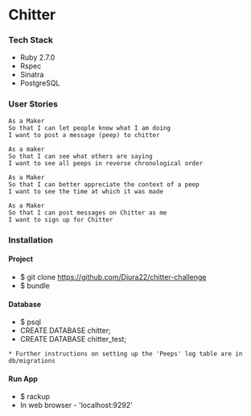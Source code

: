 Chitter
=======

### Tech Stack

* Ruby 2.7.0
* Rspec
* Sinatra
* PostgreSQL

### User Stories

```
As a Maker
So that I can let people know what I am doing  
I want to post a message (peep) to chitter
```
```
As a maker
So that I can see what others are saying  
I want to see all peeps in reverse chronological order
```
```
As a Maker
So that I can better appreciate the context of a peep
I want to see the time at which it was made
```
```
As a Maker
So that I can post messages on Chitter as me
I want to sign up for Chitter
```

### Installation

#### Project

* $ git clone https://github.com/Djura22/chitter-challenge
* $ bundle

#### Database

* $ psql
* CREATE DATABASE chitter;
* CREATE DATABASE chitter_test;
```
* Further instructions on setting up the 'Peeps' log table are in db/migrations
```

#### Run App

* $ rackup
* In web browser - 'localhost:9292'
